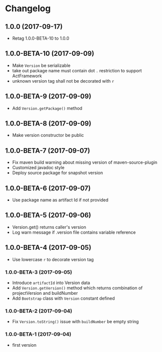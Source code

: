 # Changelog

## 1.0.0 (2017-09-17)

* Retag 1.0.0-BETA-10 to 1.0.0

## 1.0.0-BETA-10 (2017-09-09)
* Make `Version` be serializable
* take out package name must contain dot `.` restriction to support ActFramework
* unknown version tag shall not be decorated with `r`

## 1.0.0-BETA-9 (2017-09-09)
* Add `Version.getPackage()` method

## 1.0.0-BETA-8 (2017-09-09)
* Make version constructor be public

## 1.0.0-BETA-7 (2017-09-07)
* Fix maven build warning about missing version of maven-source-plugin
* Customized javadoc style
* Deploy source package for snapshot version

## 1.0.0-BETA-6 (2017-09-07)
* Use package name as artifact Id if not provided

## 1.0.0-BETA-5 (2017-09-06)
* Version.get() returns caller's version
* Log warn message if .version file contains variable reference

## 1.0.0-BETA-4 (2017-09-05)
* Use lowercase `r` to decorate version tag

### 1.0.0-BETA-3 (2017-09-05)
* Introduce `artifactId` into Version data
* Add `Version.getVersion()` method which returns combination of projectVersion and buildNumber
* Add `Bootstrap` class with `Version` constant defined

### 1.0.0-BETA-2 (2017-09-04)
* Fix `Version.toString()` issue with `buildNumber` be empty string

### 1.0.0-BETA-1 (2017-09-04) 
* first version
